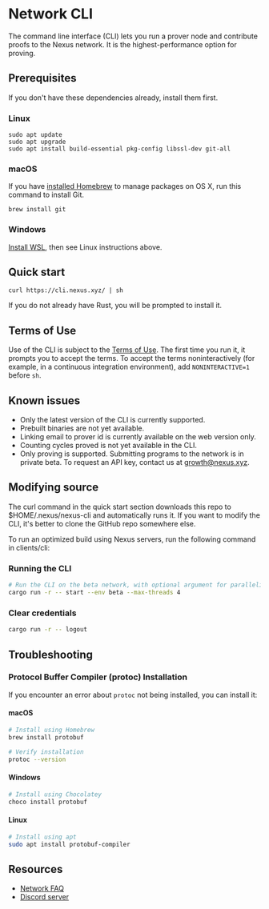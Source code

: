 # Network CLI

The command line interface (CLI) lets you run a prover node and contribute proofs to the Nexus network.
It is the highest-performance option for proving.

## Prerequisites

If you don't have these dependencies already, install them first.

### Linux

```
sudo apt update
sudo apt upgrade
sudo apt install build-essential pkg-config libssl-dev git-all
```

### macOS

If you have [installed Homebrew](https://brew.sh/) to manage packages on OS X,
run this command to install Git.

```
brew install git
```

### Windows

[Install WSL](https://learn.microsoft.com/en-us/windows/wsl/install),
then see Linux instructions above.

## Quick start

```
curl https://cli.nexus.xyz/ | sh
```

If you do not already have Rust, you will be prompted to install it.

## Terms of Use

Use of the CLI is subject to the [Terms of Use](https://nexus.xyz/terms-of-use).
The first time you run it, it prompts you to accept the terms. To accept the terms
noninteractively (for example, in a continuous integration environment),
add `NONINTERACTIVE=1` before `sh`.

## Known issues

* Only the latest version of the CLI is currently supported.
* Prebuilt binaries are not yet available.
* Linking email to prover id is currently available on the web version only.
* Counting cycles proved is not yet available in the CLI.
* Only proving is supported. Submitting programs to the network is in private beta.
  To request an API key, contact us at growth@nexus.xyz.

## Modifying source

The curl command in the quick start section downloads this repo to $HOME/.nexus/nexus-cli
and automatically runs it. If you want to modify the CLI, it's better to clone the GitHub
repo somewhere else.

To run an optimized build using Nexus servers, run the following command in clients/cli:

### Running the CLI

```sh
# Run the CLI on the beta network, with optional argument for parallelism.
cargo run -r -- start --env beta --max-threads 4
```

### Clear credentials

```sh
cargo run -r -- logout
```

## Troubleshooting

### Protocol Buffer Compiler (protoc) Installation

If you encounter an error about `protoc` not being installed, you can install it:

#### macOS

```bash
# Install using Homebrew
brew install protobuf

# Verify installation
protoc --version
```

#### Windows

```bash
# Install using Chocolatey
choco install protobuf
```

#### Linux

```bash
# Install using apt
sudo apt install protobuf-compiler
```

## Resources

* [Network FAQ](https://nexus.xyz/network#network-faqs)
* [Discord server](https://discord.gg/nexus-xyz)
